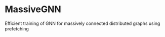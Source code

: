 # MassiveGNN
Efficient training of GNN for massively connected distributed graphs using prefetching
